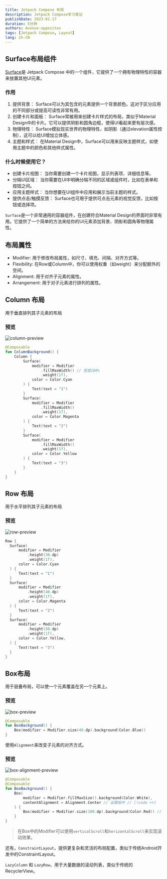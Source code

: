 ```yaml
---
title: Jetpack Compose 布局
description: Jetpack Compose学习笔记
publishDate: 2023-01-17
duration: 5分钟
authors: Avenue-opposites
tags: [Jetpack Compose, Layout]
lang: zh-CN
---
```


## Surface布局组件

[Surface](https://developer.android.com/reference/android/view/Surface)是 Jetpack Compose 中的一个组件，它提供了一个拥有物理特性的容器来放置其他UI元素。

### 作用

1. 提供背景： Surface可以为其包含的元素提供一个背景颜色。这对于区分应用的不同部分或提高可读性非常有用。
2. 创建卡片和面板： Surface常被用来创建卡片样式的布局，类似于Material Design中的卡片。它可以提供阴影和圆角边框，使得UI看起来更有层次感。
3. 物理特性： Surface模拟现实世界的物理特性，如阴影（通过elevation属性控制），这可以给UI增加立体感。
4. 主题和样式： 在Material Design中，Surface可以用来反映主题样式，如使用主题中的颜色和其他样式属性。

### 什么时候使用它？

- 创建卡片视图： 当你需要创建一个卡片视图，显示列表项、详细信息等。
- 分隔UI区域： 当你需要在UI中明确分隔不同的区域或组件时，比如在表单和按钮之间。
- 应用主题样式： 当你想要在UI组件中应用和展示当前主题的样式。
- 提供点击/触摸反馈： Surface也可用于提供可点击元素的视觉反馈，比如按钮或选择项。

`Surface`是一个非常通用的容器组件，在创建符合Material Design的界面时非常有用。它提供了一个简单的方法来给你的UI元素添加背景、阴影和圆角等物理属性。

## 布局属性

- Modifier: 用于修改布局属性，如尺寸、填充、间隔、对齐方式等。
- Flexibility: 在Row或Column中，你可以使用权重（如weight）来分配额外的空间。
- Alignment: 用于对齐子元素的属性。
- Arrangement: 用于对子元素进行排列的属性。

## Column 布局

用于垂直排列其子元素的布局

### 预览
![column-preview](/images/note/column-preview.png)

```kotlin ml [$$ {3-27}]
@Composable
fun ColumnBackground() {
    Column {
        Surface(
            modifier = Modifier
                .fillMaxWidth() // 宽度100%
                .weight(1f),
            color = Color.Cyan
        ) {
            Text(text = "1")
        }
        Surface(
            modifier = Modifier
                .fillMaxWidth()
                .weight(1f),
            color = Color.Magenta
        ) {
            Text(text = "2")
        }
        Surface(
            modifier = Modifier
                .fillMaxWidth()
                .weight(1f),
            color = Color.Yellow
        ) {
            Text(text = "3")
        }
    }
}
```

## Row 布局

用于水平排列其子元素的布局

### 预览

![row-preview](/images/note/row-preview.png)

```kotlin
Row {
  Surface(
      modifier = Modifier
          .height(30.dp)
          .weight(1f),
      color = Color.Cyan
  ) {
      Text(text = "1")
  }
  Surface(
      modifier = Modifier
          .height(40.dp)
          .weight(1f),
      color = Color.Magenta
  ) {
      Text(text = "2")
  }
  Surface(
      modifier = Modifier
          .height(50.dp)
          .weight(1f),
      color = Color.Yellow,
  ) {
      Text(text = "3")
  }
}
```

## Box布局 

用于层叠布局，可以使一个元素覆盖在另一个元素上。

### 预览

![box-preview](/images/note/box-preview.png)

```kotlin
@Composable
fun BoxBackground() {
    Box(modifier = Modifier.size(40.dp).background(Color.Blue))
}
```

使用`Alignment`来改变子元素的对齐方式。

### 预览

![box-alignment-preview](/images/note/box-alignment-preview.png)

```kotlin
@Composable
@Composable
fun BoxBackground() {
    Box(
        modifier = Modifier.fillMaxSize().background(Color.White),
        contentAlignment = Alignment.Center // 设置居中 // [!code ++]
    ) {
        Box(modifier = Modifier.size(100.dp).background(Color.Red)) // [!code ++]
    }
}
```

> 在Box中的Modifier可以使用`verticalScroll`和`horizontalScroll`来实现滚动效果。

还有，`ConstraintLayout`，提供更复杂和灵活的布局配置，类似于传统Android开发中的ConstraintLayout。

`LazyColumn` 和 `LazyRow`，用于大量数据的滚动列表，类似于传统的RecyclerView。